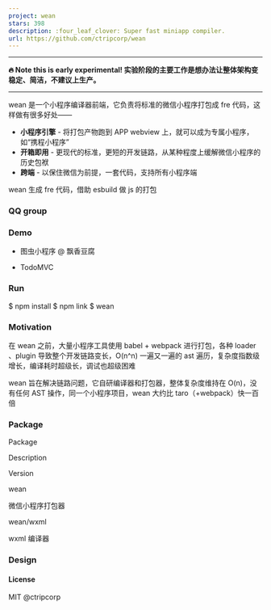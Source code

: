 ```yaml
---
project: wean
stars: 398
description: :four_leaf_clover: Super fast miniapp compiler.
url: https://github.com/ctripcorp/wean
---
```


* * *

**🔥 Note this is early experimental! 实验阶段的主要工作是想办法让整体架构变稳定、简洁，不建议上生产。**

* * *

wean 是一个小程序编译器前端，它负责将标准的微信小程序打包成 fre 代码，这样做有很多好处——

-   **小程序引擎** - 将打包产物跑到 APP webview 上，就可以成为专属小程序，如“携程小程序”
-   **开箱即用** - 更现代的标准，更短的开发链路，从某种程度上缓解微信小程序的历史包袱
-   **跨端** - 以保住微信为前提，一套代码，支持所有小程序端

wean 生成 fre 代码，借助 esbuild 做 js 的打包

### QQ group

### Demo

-   图虫小程序 @ 飘香豆腐
    
-   TodoMVC
    

### Run

$ npm install
$ npm link
$ wean

### Motivation

在 wean 之前，大量小程序工具使用 babel + webpack 进行打包，各种 loader 、plugin 导致整个开发链路变长，O(n^n) 一遍又一遍的 ast 遍历，复杂度指数级增长，编译耗时超级长，调试也超级困难

wean 旨在解决链路问题，它自研编译器和打包器，整体复杂度维持在 O(n)，没有任何 AST 操作，同一个小程序项目，wean 大约比 taro（+webpack）快一百倍

### Package

Package

Description

Version

wean

微信小程序打包器

wean/wxml

wxml 编译器

### Design

#### License

MIT @ctripcorp
